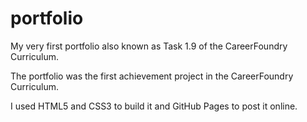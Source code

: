 # portfolio
My very first portfolio also known as Task 1.9 of the CareerFoundry Curriculum. 

The portfolio was the first achievement project in the CareerFoundry Curriculum.

I used HTML5 and CSS3 to build it and GitHub Pages to post it online.
